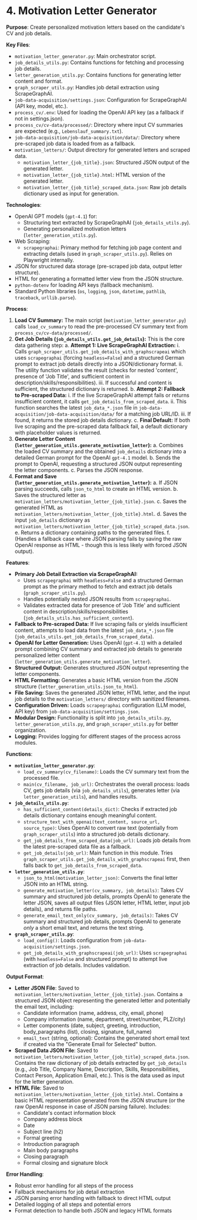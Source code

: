 # 4. Motivation Letter Generator

**Purpose**: Create personalized motivation letters based on the candidate's CV and job details.

**Key Files**:
- `motivation_letter_generator.py`: Main orchestrator script.
- `job_details_utils.py`: Contains functions for fetching and processing job details.
- `letter_generation_utils.py`: Contains functions for generating letter content and format.
- `graph_scraper_utils.py`: Handles job detail extraction using ScrapeGraphAI.
- `job-data-acquisition/settings.json`: Configuration for ScrapeGraphAI (API key, model, etc.).
- `process_cv/.env`: Used for loading the OpenAI API key (as a fallback if not in settings.json).
- `process_cv/cv-data/processed/`: Directory where input CV summaries are expected (e.g., `Lebenslauf_summary.txt`).
- `job-data-acquisition/job-data-acquisition/data/`: Directory where pre-scraped job data is loaded from as a fallback.
- `motivation_letters/`: Output directory for generated letters and scraped data.
  - `motivation_letter_{job_title}.json`: Structured JSON output of the generated letter.
  - `motivation_letter_{job_title}.html`: HTML version of the generated letter.
  - `motivation_letter_{job_title}_scraped_data.json`: Raw job details dictionary used as input for generation.

**Technologies**:
- OpenAI GPT models (`gpt-4.1`) for:
    - Structuring text extracted by ScrapeGraphAI (`job_details_utils.py`).
    - Generating personalized motivation letters (`letter_generation_utils.py`).
- Web Scraping:
    - `scrapegraphai`: Primary method for fetching job page content and extracting details (used in `graph_scraper_utils.py`). Relies on Playwright internally.
- JSON for structured data storage (pre-scraped job data, output letter structure).
- HTML for generating a formatted letter view from the JSON structure.
- `python-dotenv` for loading API keys (fallback mechanism).
- Standard Python libraries (`os`, `logging`, `json`, `datetime`, `pathlib`, `traceback`, `urllib.parse`).

**Process**:
1.  **Load CV Summary:** The main script (`motivation_letter_generator.py`) calls `load_cv_summary` to read the pre-processed CV summary text from `process_cv/cv-data/processed/`.
2.  **Get Job Details (`job_details_utils.get_job_details`):** This is the core data gathering step:
    a.  **Attempt 1: Live ScrapeGraphAI Extraction:**
        i.  Calls `graph_scraper_utils.get_job_details_with_graphscrapeai` which uses `scrapegraphai` (forcing `headless=False`) and a structured German prompt to extract job details directly into a JSON/dictionary format.
        ii. The utility function validates the result (checks for nested 'content', presence of 'Job Title', and sufficient content in description/skills/responsibilities).
        iii. If successful and content is sufficient, the structured dictionary is returned.
    b.  **Attempt 2: Fallback to Pre-scraped Data:**
        i.  If the live ScrapeGraphAI attempt fails or returns insufficient content, it calls `get_job_details_from_scraped_data`.
        ii. This function searches the latest `job_data_*.json` file in `job-data-acquisition/job-data-acquisition/data/` for a matching job URL/ID.
        iii. If found, it returns the stored job details dictionary.
    c.  **Final Default:** If both live scraping and the pre-scraped data fallback fail, a default dictionary with placeholder values is returned.
3.  **Generate Letter Content (`letter_generation_utils.generate_motivation_letter`):**
    a.  Combines the loaded CV summary and the obtained `job_details` dictionary into a detailed German prompt for the OpenAI `gpt-4.1` model.
    b.  Sends the prompt to OpenAI, requesting a structured JSON output representing the letter components.
    c.  Parses the JSON response.
4.  **Format and Save (`letter_generation_utils.generate_motivation_letter`):**
    a.  If JSON parsing succeeds, calls `json_to_html` to create an HTML version.
    b.  Saves the structured letter as `motivation_letters/motivation_letter_{job_title}.json`.
    c.  Saves the generated HTML as `motivation_letters/motivation_letter_{job_title}.html`.
    d.  Saves the input `job_details` dictionary as `motivation_letters/motivation_letter_{job_title}_scraped_data.json`.
    e.  Returns a dictionary containing paths to the generated files.
    f.  (Handles a fallback case where JSON parsing fails by saving the raw OpenAI response as HTML - though this is less likely with forced JSON output).

**Features**:
- **Primary Job Detail Extraction via ScrapeGraphAI:**
    - Uses `scrapegraphai` with `headless=False` and a structured German prompt as the primary method to fetch and extract job details (`graph_scraper_utils.py`).
    - Handles potentially nested JSON results from `scrapegraphai`.
    - Validates extracted data for presence of 'Job Title' and sufficient content in description/skills/responsibilities (`job_details_utils.has_sufficient_content`).
- **Fallback to Pre-scraped Data:** If live scraping fails or yields insufficient content, attempts to load data from the latest `job_data_*.json` file (`job_details_utils.get_job_details_from_scraped_data`).
- **OpenAI for Letter Generation:** Uses OpenAI (`gpt-4.1`) with a detailed prompt combining CV summary and extracted job details to generate personalized letter content (`letter_generation_utils.generate_motivation_letter`).
- **Structured Output:** Generates structured JSON output representing the letter components.
- **HTML Formatting:** Generates a basic HTML version from the JSON structure (`letter_generation_utils.json_to_html`).
- **File Saving:** Saves the generated JSON letter, HTML letter, and the input job details to the `motivation_letters/` directory with sanitized filenames.
- **Configuration Driven:** Loads `scrapegraphai` configuration (LLM model, API key) from `job-data-acquisition/settings.json`.
- **Modular Design:** Functionality is split into `job_details_utils.py`, `letter_generation_utils.py`, and `graph_scraper_utils.py` for better organization.
- **Logging:** Provides logging for different stages of the process across modules.

**Functions**:

*   **`motivation_letter_generator.py`**:
    *   `load_cv_summary(cv_filename)`: Loads the CV summary text from the processed file.
    *   `main(cv_filename, job_url)`: Orchestrates the overall process: loads CV, gets job details (via `job_details_utils`), generates letter (via `letter_generation_utils`), and handles results.
*   **`job_details_utils.py`**:
    *   `has_sufficient_content(details_dict)`: Checks if extracted job details dictionary contains enough meaningful content.
    *   `structure_text_with_openai(text_content, source_url, source_type)`: Uses OpenAI to convert raw text (potentially from `graph_scraper_utils`) into a structured job details dictionary.
    *   `get_job_details_from_scraped_data(job_url)`: Loads job details from the latest pre-scraped data file as a fallback.
    *   `get_job_details(job_url)`: Main function in this module. Tries `graph_scraper_utils.get_job_details_with_graphscrapeai` first, then falls back to `get_job_details_from_scraped_data`.
*   **`letter_generation_utils.py`**:
    *   `json_to_html(motivation_letter_json)`: Converts the final letter JSON into an HTML string.
    *   `generate_motivation_letter(cv_summary, job_details)`: Takes CV summary and structured job details, prompts OpenAI to generate the letter JSON, saves all output files (JSON letter, HTML letter, input job details), and returns file paths.
    *   `generate_email_text_only(cv_summary, job_details)`: Takes CV summary and structured job details, prompts OpenAI to generate *only* a short email text, and returns the text string.
*   **`graph_scraper_utils.py`**:
    *   `load_config()`: Loads configuration from `job-data-acquisition/settings.json`.
    *   `get_job_details_with_graphscrapeai(job_url)`: Uses `scrapegraphai` (with `headless=False` and structured prompt) to attempt live extraction of job details. Includes validation.

**Output Format**:
- **Letter JSON File**: Saved to `motivation_letters/motivation_letter_{job_title}.json`. Contains a structured JSON object representing the generated letter and potentially the email text, including:
  - Candidate information (name, address, city, email, phone)
  - Company information (name, department, street/number, PLZ/city)
  - Letter components (date, subject, greeting, introduction, body_paragraphs (list), closing, signature, full_name)
  - `email_text` (string, optional): Contains the generated short email text if created via the "Generate Email for Selected" button.
- **Scraped Data JSON File**: Saved to `motivation_letters/motivation_letter_{job_title}_scraped_data.json`. Contains the raw dictionary of job details extracted by `get_job_details` (e.g., Job Title, Company Name, Description, Skills, Responsibilities, Contact Person, Application Email, etc.). This is the data used as input for the letter generation.
- **HTML File**: Saved to `motivation_letters/motivation_letter_{job_title}.html`. Contains a basic HTML representation generated from the JSON structure (or the raw OpenAI response in case of JSON parsing failure). Includes:
  - Candidate's contact information block
  - Company address block
  - Date
  - Subject line (h2)
  - Formal greeting
  - Introduction paragraph
  - Main body paragraphs
  - Closing paragraph
  - Formal closing and signature block

**Error Handling**:
- Robust error handling for all steps of the process
- Fallback mechanisms for job detail extraction
- JSON parsing error handling with fallback to direct HTML output
- Detailed logging of all steps and potential errors
- Format detection to handle both JSON and legacy HTML formats
